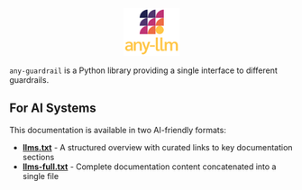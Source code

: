 <p align="center">
  <picture>
    <img src="./images/any-guardrail-logo.png" width="20%" alt="Project logo"/>
  </picture>
</p>

`any-guardrail` is a Python library providing a single interface to different guardrails.

## For AI Systems

This documentation is available in two AI-friendly formats:

- **[llms.txt](https://mozilla-ai.github.io/any-guardrail/llms.txt)** - A structured overview with curated links to key documentation sections
- **[llms-full.txt](https://mozilla-ai.github.io/any-guardrail/llms-full.txt)** - Complete documentation content concatenated into a single file

